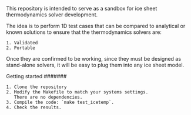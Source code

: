 This repository is intended to serve as a sandbox for 
ice sheet thermodynamics solver development.

The idea is to perform 1D test cases that can be
compared to analytical or known solutions to ensure
that the thermodynamics solvers are:

    1. Validated
    2. Portable

Once they are confirmed to be working, since they
must be designed as stand-alone solvers, it will
be easy to plug them into any ice sheet model.

Getting started
#######

    1. Clone the repository 
    2. Modify the Makefile to match your systems settings.
       There are no dependencies.
    3. Compile the code: `make test_icetemp`.
    4. Check the results.


